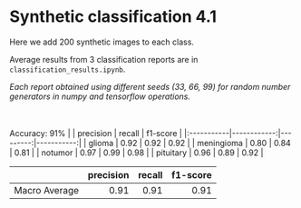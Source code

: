 # Synthetic classification 4.1

Here we add 200 synthetic images to each class.

Average results from 3 classification reports are in `classification_results.ipynb`.

*Each report obtained using different seeds (33, 66, 99) for random number generators in numpy and tensorflow operations.*

\
\
Accuracy: 91%
|            |   precision |   recall |   f1-score |
|:-----------|------------:|---------:|-----------:|
| glioma     |        0.92 |     0.92 |       0.92 |
| meningioma |        0.80 |     0.84 |       0.81 |
| notumor    |        0.97 |     0.99 |       0.98 |
| pituitary  |        0.96 |     0.89 |       0.92 |

|               |   precision |   recall |   f1-score |
|:--------------|------------:|---------:|-----------:|
| Macro Average |        0.91 |     0.91 |       0.91 |
